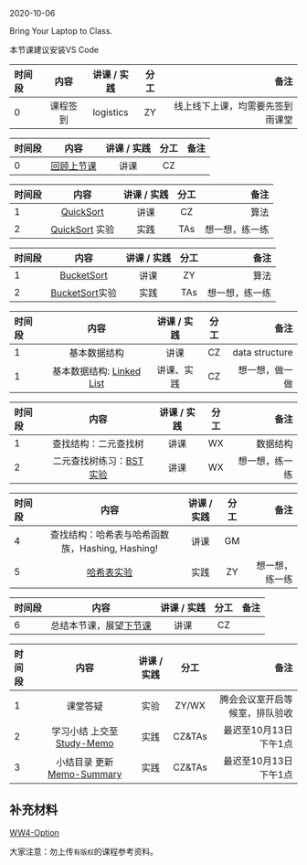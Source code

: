 2020-10-06

Bring Your Laptop to Class. 

本节课建议安装VS Code

|时间段     |  内容    | 讲课 / 实践     |  分工  |   备注       |
| :---      |   :----:    |   :----:    |    :----:    |       ---:   |
|   0       | 课程签到     |  logistics   |     ZY     |   线上线下上课，均需要先签到雨课堂     |


|时间段 |  内容    | 讲课 / 实践     |  分工  |备注       |
| :--- |   :----:    |   :----:    |    :----:    |       ---: |
|   0  |  [回顾上节课](../WW3/WW3-Plan.md)  |  讲课    |     CZ     |      | 

|时间段   |  内容    | 讲课 / 实践     |  分工  |备注       |
| :---    |   :----:    |   :----:    |    :----:    |       ---: |
|   1     | [QuickSort](./Sorting%20Algorithms.pdf)      |  讲课    |     CZ     |    算法     |
|   2     | [QuickSort](../../../Computing/Algorithm/cs161-2018/lecture5_quicksort.ipynb) 实验   |  实践   |     TAs     |    想一想，练一练       |


|时间段   |  内容    | 讲课 / 实践     |  分工  |备注       |
| :---    |   :----:    |   :----:    |    :----:    |       ---: |
|   1     | [BucketSort](./Sorting%20Algorithms.pdf)      |  讲课    |     ZY     |   算法     |
|   2     | [BucketSort](../../../Computing/Algorithm/Sorting_Algorithms_Python/bucket_sort_hw.ipynb)实验  |  实践   |     TAs     |    想一想，练一练       |


|时间段  |  内容    | 讲课 / 实践     |  分工  |备注       |
| :---  |   :----:    |   :----:    |    :----:    |       ---: |
|   1   | 基本数据结构  |  讲课  |     CZ  |   data structure      |
|   1   | 基本数据结构: [Linked List](../../../Computing/Algorithm/linked-list.ipynb)   |  讲课、实践   |     CZ  |   想一想，做一做      | 


|时间段 |  内容    | 讲课 / 实践 |  分工  |备注  |
| :--- | :----: | :----: | :----:  |  ---: |
|   1  |  查找结构：二元查找树  |  讲课    |     WX     |  数据结构   |
|   2  |  二元查找树练习：[BST实验](../../../Computing/Algorithm/BST.ipynb)    |  讲课    |     WX     |   想一想，练一练  |


|时间段 |  内容    | 讲课 / 实践 |  分工  |备注  |
| :--- | :----: | :----: | :----:  |  ---: |
|   4  |  查找结构：哈希表与哈希函数族，Hashing, Hashing!  |  讲课    |     GM     |  
|   5  |  [哈希表实验](../../../Computing/Algorithm/cs161-2018/Lecture8_hashing.ipynb)   |  实践    |     ZY     |    想一想，练一练       |


|时间段 |  内容    | 讲课 / 实践 |  分工  |备注  |
| :--- | :----: | :----: | :----:  |  ---: |
|   6  | 总结本节课，展望[下节课](../WW5/WW5-Plan.md)      |  讲课    |     CZ     |         |


|时间段     |  内容    | 讲课 / 实践     |  分工  | 备注       |
| :---      |   :----:    |   :----:    |    :----:    |       ---: |
|   1      |  课堂答疑     |  实验   |     ZY/WX     |    腾会会议室开启等候室，排队验收     |
|   2      | 学习小结 上交至[Study-Memo](../../Memos/Study-Memo)    |  实践    |     CZ&TAs     |   最迟至10月13日下午1点      |
|   3      | 小结目录 更新 [Memo-Summary](../../Memos/Memo-Summary)  |  实践    |     CZ&TAs     |   最迟至10月13日下午1点      |

## 补充材料

[WW4-Option](WW4-Option.md)

大家注意：勿上传``有版权``的课程参考资料。
